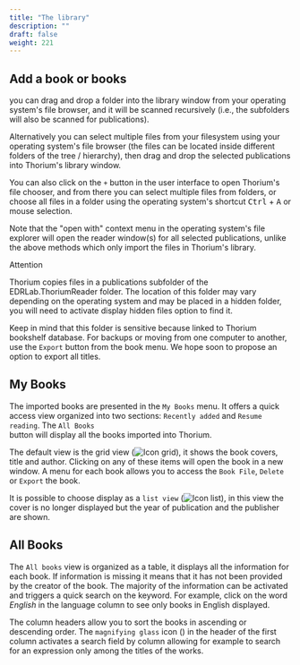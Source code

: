```yaml
---
title: "The library"
description: ""
draft: false
weight: 221
---
```


## Add a book or books

you can drag and drop a folder into the library window from your operating system's file browser, and it will be scanned recursively (i.e., the subfolders will also be scanned for publications). 

Alternatively you can select multiple files from your filesystem using your operating system's file browser (the files can be located inside different folders of the tree / hierarchy), then drag and drop the selected publications into Thorium's library window.
    
You can also click on the `+` button in the user interface to open Thorium's file chooser, and from there you can select multiple files from folders, or choose all files in a folder using the operating system's shortcut <kbd>Ctrl</kbd> + <kbd>A</kbd> or mouse selection.

Note that the "open with" context menu in the operating system's file explorer will open the reader window(s) for all selected publications, unlike the above methods which only import the files in Thorium's library.

<div class="danger">

Attention

Thorium copies files in a publications subfolder of the EDRLab.ThoriumReader folder. The location of this folder may vary depending on the operating system and may be placed in a hidden folder, you will need to activate display hidden files option to find it. 

Keep in mind that this folder is sensitive because linked to Thorium bookshelf database. For backups or moving from one computer to another, use the `Export` button from the book menu. We hope soon to propose an option to export all titles.

</div>

## My Books

The imported books are presented in the `My Books` menu.
It offers a quick access view organized into two sections:
`Recently added` and `Resume reading`. The `All Books`  
button will display all the books imported into Thorium.

The default view is the grid view (<img class="icons" src="../../resources/images/icons/baseline-view_module-24px.svg" alt="Icon grid"/>), it shows the book covers, title and author.
Clicking on any of these items will open the book in a new
window. A menu for each book allows you to access the `Book File`,
`Delete` or `Export` the book.

It is possible to choose display as a `list view` (<img class="icons" src="../../resources/images/icons/baseline-view_list-24px.svg" alt="Icon list"/>), in this view the cover is no longer
displayed but the year of publication and the publisher are shown.

## All Books

The ``All books`` view is organized as a table, it displays all the
information for each book. If information is missing it means that it has not
been provided by the creator of the book. The majority of the
information can be activated and triggers a quick search on the keyword.
For example, click on the word *English* in the language column to see only
books in English displayed.

The column headers allow you to sort the books in ascending or descending order.
The `magnifying glass` icon
(<img class="icons" src="../../resources/images/icons/magnifying_glass.svg" alt=""/>)
in the header of the first column activates a search field by column
allowing for example to search for an expression only among the titles
of the works.
